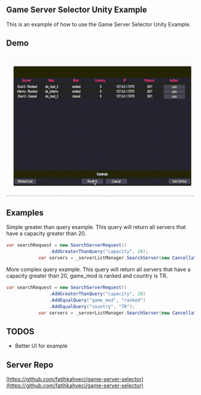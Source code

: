 ## Game Server Selector Unity Example

This is an example of how to use the Game Server Selector Unity Example.

## Demo

![image](https://github.com/fatihkahveci/gs-selector-unity/blob/main/gameserver.gif)

## Examples

Simple greater than query example. This query will return all servers that have a capacity greater than 20.

```csharp
var searchRequest = new SearchServerRequest()
                .AddGreaterThanQuery("capacity", 20);
            var servers = _serverListManager.SearchServer(new CancellationToken(), searchRequest);
```

More complex query example. This query will return all servers that have a capacity greater than 20, game_mod is ranked and country is TR.
```csharp
var searchRequest = new SearchServerRequest()
                .AddGreaterThanQuery("capacity", 20)
                .AddEqualQuery("game_mod", "ranked")
                .AddEqualQuery("country", "TR");
            var servers = _serverListManager.SearchServer(new CancellationToken(), searchRequest);
```

## TODOS

- Better UI for example

## Server Repo

[https://github.com/fatihkahveci/game-server-selector](https://github.com/fatihkahveci/game-server-selector)